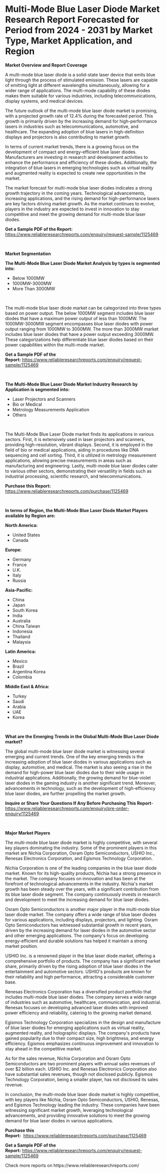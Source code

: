 <p><h1>Multi-Mode Blue Laser Diode Market Research Report Forecasted for Period from 2024 -  2031 by Market Type, Market Application, and Region</h1></p><p><strong>Market Overview and Report Coverage</strong></p>
<p><p>A multi-mode blue laser diode is a solid-state laser device that emits blue light through the process of stimulated emission. These lasers are capable of emitting light at different wavelengths simultaneously, allowing for a wider range of applications. The multi-mode capability of these diodes makes them suitable for various industries, including telecommunications, display systems, and medical devices.</p><p>The future outlook of the multi-mode blue laser diode market is promising, with a projected growth rate of 12.4% during the forecasted period. This growth is primarily driven by the increasing demand for high-performance lasers in industries such as telecommunications, automotive, and healthcare. The expanding adoption of blue lasers in high-definition displays and projectors is also contributing to market growth.</p><p>In terms of current market trends, there is a growing focus on the development of compact and energy-efficient blue laser diodes. Manufacturers are investing in research and development activities to enhance the performance and efficiency of these diodes. Additionally, the integration of blue lasers in emerging technologies such as virtual reality and augmented reality is expected to create new opportunities in the market.</p><p>The market forecast for multi-mode blue laser diodes indicates a strong growth trajectory in the coming years. Technological advancements, increasing applications, and the rising demand for high-performance lasers are key factors driving market growth. As the market continues to evolve, players in the industry are expected to invest in innovation to stay competitive and meet the growing demand for multi-mode blue laser diodes.</p></p>
<p><strong>Get a Sample PDF of the Report:</strong> <a href="https://www.reliableresearchreports.com/enquiry/request-sample/1125469">https://www.reliableresearchreports.com/enquiry/request-sample/1125469</a></p>
<p>&nbsp;</p>
<p><strong>Market Segmentation</strong></p>
<p><strong>The Multi-Mode Blue Laser Diode Market Analysis by types is segmented into:</strong></p>
<p><ul><li>Below 1000MW</li><li>1000MW-3000MW</li><li>More Than 3000MW</li></ul></p>
<p>&nbsp;</p>
<p><p>The multi-mode blue laser diode market can be categorized into three types based on power output. The below 1000MW segment includes blue laser diodes that have a maximum power output of less than 1000MW. The 1000MW-3000MW segment encompasses blue laser diodes with power output ranging from 1000MW to 3000MW. The more than 3000MW market includes blue laser diodes that have a power output exceeding 3000MW. These categorizations help differentiate blue laser diodes based on their power capabilities within the multi-mode market.</p></p>
<p><strong>Get a Sample PDF of the Report:</strong>&nbsp;<a href="https://www.reliableresearchreports.com/enquiry/request-sample/1125469">https://www.reliableresearchreports.com/enquiry/request-sample/1125469</a></p>
<p>&nbsp;</p>
<p><strong>The Multi-Mode Blue Laser Diode Market Industry Research by Application is segmented into:</strong></p>
<p><ul><li>Laser Projectors and Scanners</li><li>Bio or Medical</li><li>Metrology Measurements Application</li><li>Others</li></ul></p>
<p>&nbsp;</p>
<p><p>The Multi-Mode Blue Laser Diode market finds its applications in various sectors. First, it is extensively used in laser projectors and scanners, providing high-resolution, vibrant displays. Second, it is employed in the field of bio or medical applications, aiding in procedures like DNA sequencing and cell sorting. Third, it is utilized in metrology measurement applications, allowing precise measurements in areas such as manufacturing and engineering. Lastly, multi-mode blue laser diodes cater to various other sectors, demonstrating their versatility in fields such as industrial processing, scientific research, and telecommunications.</p></p>
<p><strong>Purchase this Report:</strong>&nbsp; <a href="https://www.reliableresearchreports.com/purchase/1125469">https://www.reliableresearchreports.com/purchase/1125469</a></p>
<p>&nbsp;</p>
<p><strong>In terms of Region, the Multi-Mode Blue Laser Diode Market Players available by Region are:</strong></p>
<p>
    <p> <strong> North America: </strong>
        <ul>
            <li>United States</li>
            <li>Canada</li>
        </ul>
        </p> 
    <p> <strong> Europe: </strong>
        <ul>
            <li>Germany</li>
            <li>France</li>
            <li>U.K.</li>
            <li>Italy</li>
            <li>Russia</li>
        </ul>
        </p> 
    <p> <strong> Asia-Pacific: </strong>
        <ul>
            <li>China</li>
            <li>Japan</li>
            <li>South Korea</li>
            <li>India</li>
            <li>Australia</li>
            <li>China Taiwan</li>
            <li>Indonesia</li>
            <li>Thailand</li>
            <li>Malaysia</li>
        </ul>
        </p> 
    <p> <strong> Latin America: </strong>
        <ul>
            <li>Mexico</li>
            <li>Brazil</li>
            <li>Argentina Korea</li>
            <li>Colombia</li>
        </ul>
        </p> 
    <p> <strong> Middle East & Africa: </strong>
        <ul>
            <li>Turkey</li>
            <li>Saudi</li>
            <li>Arabia</li>
            <li>UAE</li>
            <li>Korea</li>
        </ul>
    </p>
    </p>
<p>&nbsp;</p>
<p><strong>What are the Emerging Trends in the Global Multi-Mode Blue Laser Diode market?</strong></p>
<p><p>The global multi-mode blue laser diode market is witnessing several emerging and current trends. One of the key emerging trends is the increasing adoption of blue laser diodes in various applications such as display, automotive, and medical. The market is also seeing a rise in the demand for high-power blue laser diodes due to their wide usage in industrial applications. Additionally, the growing demand for blue-violet laser diodes in the gaming industry is another significant trend. Moreover, advancements in technology, such as the development of high-efficiency blue laser diodes, are further propelling the market growth.</p></p>
<p><strong>Inquire or Share Your Questions If Any Before Purchasing This Report</strong>- <a href="https://www.reliableresearchreports.com/enquiry/pre-order-enquiry/1125469">https://www.reliableresearchreports.com/enquiry/pre-order-enquiry/1125469</a></p>
<p>&nbsp;</p>
<p><strong>Major Market Players</strong></p>
<p><p>The multi-mode blue laser diode market is highly competitive, with several key players dominating the industry. Some of the prominent players in this market are Nichia Corporation, Osram Opto Semiconductors, USHIO Inc., Renesas Electronics Corporation, and Egismos Technology Corporation. </p><p>Nichia Corporation is one of the leading companies in the blue laser diode market. Known for its high-quality products, Nichia has a strong presence in the market. The company focuses on innovation and has been at the forefront of technological advancements in the industry. Nichia's market growth has been steady over the years, with a significant contribution from its blue laser diode segment. The company continuously invests in research and development to meet the increasing demand for blue laser diodes.</p><p>Osram Opto Semiconductors is another major player in the multi-mode blue laser diode market. The company offers a wide range of blue laser diodes for various applications, including displays, projectors, and lighting. Osram Opto Semiconductors has witnessed substantial growth in recent years, driven by the increasing demand for laser diodes in the automotive sector and other emerging applications. The company's focus on developing energy-efficient and durable solutions has helped it maintain a strong market position.</p><p>USHIO Inc. is a renowned player in the blue laser diode market, offering a comprehensive portfolio of products. The company has a significant market share, primarily driven by the rising adoption of blue laser diodes in the entertainment and automotive sectors. USHIO's products are known for their reliability and high performance, attracting a considerable customer base. </p><p>Renesas Electronics Corporation has a diversified product portfolio that includes multi-mode blue laser diodes. The company serves a wide range of industries such as automotive, healthcare, communication, and industrial. Renesas focuses on developing advanced laser diodes with improved power efficiency and reliability, catering to the growing market demand.</p><p>Egismos Technology Corporation specializes in the design and manufacture of blue laser diodes for emerging applications such as virtual reality, augmented reality, and holographic displays. The company's products have gained popularity due to their compact size, high brightness, and energy efficiency. Egismos emphasizes continuous improvement and innovation to stay ahead in the competitive market.</p><p>As for the sales revenue, Nichia Corporation and Osram Opto Semiconductors are two prominent players with annual sales revenues of over $2 billion each. USHIO Inc. and Renesas Electronics Corporation also have substantial sales revenues, though not disclosed publicly. Egismos Technology Corporation, being a smaller player, has not disclosed its sales revenue.</p><p>In conclusion, the multi-mode blue laser diode market is highly competitive, with key players like Nichia, Osram Opto Semiconductors, USHIO, Renesas, and Egismos Technology leading the industry. These companies have been witnessing significant market growth, leveraging technological advancements, and providing innovative solutions to meet the growing demand for blue laser diodes in various applications.</p></p>
<p><strong>Purchase this Report:</strong>&nbsp;&nbsp;<a href="https://www.reliableresearchreports.com/purchase/1125469">https://www.reliableresearchreports.com/purchase/1125469</a></p>
<p></p>
<p><strong>Get a Sample PDF of the Report:</strong>&nbsp;<a href="https://www.reliableresearchreports.com/enquiry/request-sample/1125469">https://www.reliableresearchreports.com/enquiry/request-sample/1125469</a></p>
<p>Check more reports on https://www.reliableresearchreports.com/</p>
